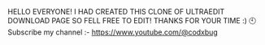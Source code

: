 HELLO EVERYONE! I HAD CREATED THIS CLONE OF ULTRAEDIT DOWNLOAD PAGE SO FELL FREE TO EDIT!
THANKS FOR YOUR TIME :) 🕙 
Subscribe my channel :- https://www.youtube.com/@codxbug
